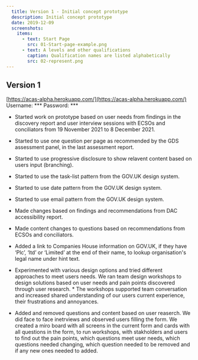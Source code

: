 ```yaml
---
  title: Version 1 - Initial concept prototype
  description: Initial concept prototype
  date: 2019-12-09
  screenshots:
    items:
      - text: Start Page
        src: 01-Start-page-example.png
      - text: A levels and other qualifications
        caption: Qualification names are listed alphabetically
        src: 02-represent.png
---
```


## Version 1
[https://acas-alpha.herokuapp.com/](https://acas-alpha.herokuapp.com/)
Username: ***
Password: ***


* Started work on prototype based on user needs from findings in the discovery report and user interview sessions with ECSOs and conciliators from 19 November 2021 to 8 December 2021.

* Started to use one question per page as recommended by the GDS assessment panel, in the last assessment report.
* Started to use progressive disclosure to show relavent content based on users input (branching).
* Started to use the task-list pattern from the GOV.UK design system.
* Started to use date pattern from the GOV.UK design system.
* Started to use email pattern from the GOV.UK design system.
* Made changes based on findings and recommendations from DAC accessibility report.
* Made content changes to questions based on recommendations from ECSOs and conciliators.
* Added a link to Companies House information on GOV.UK, if they have ‘Plc’, ‘ltd’ or ‘Limited’ at the end of their name, to lookup organisation's legal name under hint text.
* Experimented with various design options and tried different approaches to meet users needs. We ran team design workshops to design solutions based on user needs and pain points discovered through user research. * The workshops supported team conversation and increased shared understanding of our users current experience, their frustrations and annoyances.

* Added and removed questions and content based on user reaserch. We did face to face inetrviews and observed users filling the form. We created a miro board with all screens in the current form and cards with all questions in the form, to run workshops, with stakholders and users to find out the pain points, which questions meet user needs, which questions needed changing, which question needed to be removed and if any new ones needed to added.
